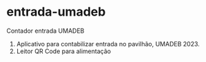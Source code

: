 # entrada-umadeb

Contador entrada UMADEB

1. Aplicativo para contabilizar entrada no pavilhão, UMADEB 2023.
2. Leitor QR Code para alimentação

